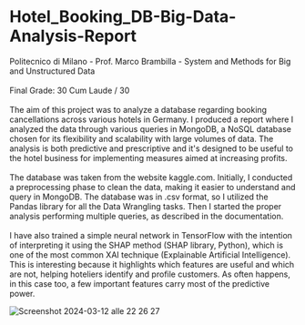 # Hotel_Booking_DB-Big-Data-Analysis-Report
Politecnico di Milano - Prof. Marco Brambilla - System and Methods for Big and Unstructured Data
<br><br>
Final Grade: 30 Cum Laude / 30
<br><br>
The aim of this project was to analyze a database regarding booking cancellations across various hotels in Germany. I produced a report where I analyzed the data through various queries in MongoDB, a NoSQL database chosen for its flexibility and scalability with large volumes of data. The analysis is both predictive and prescriptive and it's designed to be useful to the hotel business for implementing measures aimed at increasing profits.<br><br>
The database was taken from the website kaggle.com. Initially, I conducted a preprocessing phase to clean the data, making it easier to understand and query in MongoDB. The database was in .csv format, so I utilized the Pandas library for all the Data Wrangling tasks. Then I started the proper analysis performing multiple queries, as described in the documentation.<br><br>
I have also trained a simple neural network in TensorFlow with the intention of interpreting it using the SHAP method (SHAP library, Python), which is one of the most common XAI technique (Explainable Artificial Intelligence). This is interesting because it highlights which features are useful and which are not, helping hoteliers identify and profile customers. As often happens, in this case too, a few important features carry most of the predictive power.

![Screenshot 2024-03-12 alle 22 26 27](https://github.com/Davide-Ettori/Hotel_Booking_DB-Big-Data-Analysis-Report/assets/52358285/c2e23fb4-499a-4b1c-84f5-c0a919a0c39e)
